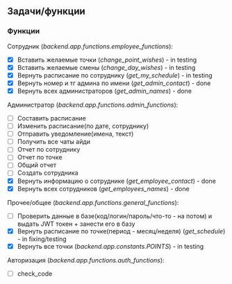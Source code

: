 ## Задачи/функции

### Функции
Сотрудник (*backend.app.functions.employee_functions*):
- [x] Вставить желаемые точки (*change_point_wishes*) - in testing
- [x] Вставить желаемые смены (*change_day_wishes*) - in testing
- [x] Вернуть расписание по сотруднику (*get_my_schedule*) - in testing
- [x] Вернуть номер и тг админа по имени (*get_admin_contact*) - done
- [x] Вернуть всех администраторов (*get_admin_names*) - done

Администратор (*backend.app.functions.admin_functions*):
- [ ] Составить расписание
- [ ] Изменить расписание(по дате, сотруднику)
- [ ] Отправить уведомление(имена, текст)
- [ ] Получить все чаты айди
- [ ] Отчет по сотруднику
- [ ] Отчет по точке
- [ ] Общий отчет
- [ ] Создать сотрудника
- [x] Вернуть информацию о сотруднике (*get_employee_contact*) - done
- [x] Вернуть всех сотрудников (*get_employees_names*) - done

Прочее/общее (*backend.app.functions.general_functions*):
- [ ] Проверить данные в базе(код/логин/пароль/что-то - на потом) и выдать JWT токен + занести его в базу
- [x] Вернуть расписание по точке(период - месяц/неделя) (*get_schedule*) - in fixing/testing
- [x] Вернуть все точки (*backend.app.constants.POINTS*) - in testing

Авторизация (*backend.app.functions.auth_functions*):
- [ ] check_code